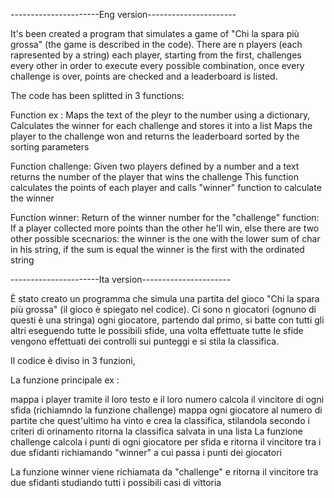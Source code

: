 ----------------------Eng version----------------------

It's been created a program that simulates a game of "Chi la spara più grossa" (the game is described in the code). There are n players (each rapresented by a string) each player, starting from the first, challenges every other in order to execute every possible combination, once every challenge is over, points are checked and a leaderboard is listed.

The code has been splitted in 3 functions:

Function ex : Maps the text of the pleyr to the number using a dictionary, Calculates the winner for each challenge and stores it into a list Maps the player to the challenge won and returns the leaderboard sorted by the sorting parameters

Function challenge: Given two players defined by a number and a text returns the number of the player that wins the challenge This function calculates the points of each player and calls "winner" function to calculate the winner

Function winner: Return of the winner number for the "challenge" function: If a player collected more points than the other he'll win, else there are two other possible scecnarios: the winner is the one with the lower sum of char in his string, if the sum is equal the winner is the first with the ordinated string

----------------------Ita version---------------------- 

È stato creato un programma che simula una partita del gioco "Chi la spara più grossa" (il gioco è spiegato nel codice). Ci sono n giocatori (ognuno di questi è una stringa) ogni giocatore, partendo dal primo, si batte con tutti gli altri eseguendo tutte le possibili sfide, una volta effettuate tutte le sfide vengono effettuati dei controlli sui punteggi e si stila la classifica.

Il codice è diviso in 3 funzioni,

La funzione principale ex :

mappa i player tramite il loro testo e il loro numero calcola il vincitore di ogni sfida (richiamndo la funzione challenge)
mappa ogni giocatore al numero di partite che quest'ultimo ha vinto e crea la classifica, stilandola secondo i criteri di orinamento
ritorna la classifica salvata in una lista
La funzione challenge calcola i punti di ogni giocatore per sfida e ritorna il vincitore tra i due sfidanti richiamando "winner" a cui passa i punti dei giocatori

La funzione winner viene richiamata da "challenge" e ritorna il vincitore tra due sfidanti studiando tutti i possibili casi di vittoria


